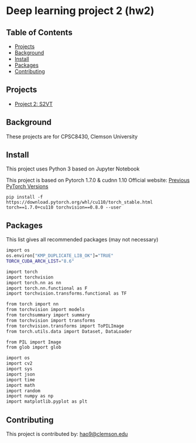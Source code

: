 # Deep learning project 2 (hw2)

## Table of Contents
- [Projects](#projects)
- [Background](#background)
- [Install](#install)
- [Packages](#packages)
- [Contributing](#contributing)

## Projects
- [Project 2: S2VT](hw2_1/)

## Background

These projects are for CPSC8430, Clemson University

## Install

This project uses Python 3 based on Jupyter Notebook

This project is based on Pytorch 1.7.0 & cudnn 1.10
Official website: <a href="https://pytorch.org/get-started/previous-versions/">Previous PyTorch Versions</a>
```
pip install -f https://download.pytorch.org/whl/cu110/torch_stable.html torch==1.7.0+cu110 torchvision==0.8.0 --user
```

## Packages

This list gives all recommended packages (may not necessary)
```sh
import os
os.environ["KMP_DUPLICATE_LIB_OK"]="TRUE"
TORCH_CUDA_ARCH_LIST="8.6"

import torch
import torchvision
import torch.nn as nn
import torch.nn.functional as F
import torchvision.transforms.functional as TF

from torch import nn
from torchvision import models
from torchsummary import summary
from torchvision import transforms
from torchvision.transforms import ToPILImage
from torch.utils.data import Dataset, DataLoader

from PIL import Image
from glob import glob

import os
import cv2
import sys
import json
import time
import math
import random
import numpy as np
import matplotlib.pyplot as plt

```

## Contributing

This project is contributed by: 
<a href="hao9@g.clemson.edu">hao9@clemson.edu</a>
